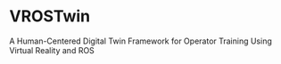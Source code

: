 # VROSTwin
A Human-Centered Digital Twin Framework for Operator Training Using Virtual Reality and ROS
